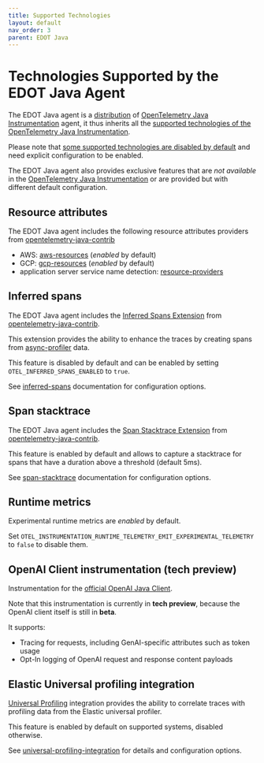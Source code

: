 ```yaml
---
title: Supported Technologies
layout: default
nav_order: 3
parent: EDOT Java
---
```


# Technologies Supported by the EDOT Java Agent

The EDOT Java agent is a [distribution](https://opentelemetry.io/docs/concepts/distributions/) of
[OpenTelemetry Java Instrumentation](https://github.com/open-telemetry/opentelemetry-java-instrumentation) agent, it thus
inherits all the [supported technologies of the OpenTelemetry Java Instrumentation](https://github.com/open-telemetry/opentelemetry-java-instrumentation/blob/main/docs/supported-libraries.md).

Please note that [some supported technologies are disabled by default](https://github.com/open-telemetry/opentelemetry-java-instrumentation/blob/main/docs/supported-libraries.md#disabled-instrumentations)
and need explicit configuration to be enabled.

The EDOT Java agent also provides exclusive features that are _not available_ in the [OpenTelemetry Java Instrumentation](https://github.com/open-telemetry/opentelemetry-java-instrumentation)
or are provided but with different default configuration.

## Resource attributes

The EDOT Java agent includes the following resource attributes providers from [opentelemetry-java-contrib](https://github.com/open-telemetry/opentelemetry-java-contrib/)
- AWS: [aws-resources](https://github.com/open-telemetry/opentelemetry-java-contrib/tree/main/aws-resources) (_enabled_ by default)
- GCP: [gcp-resources](https://github.com/open-telemetry/opentelemetry-java-contrib/tree/main/gcp-resources) (_enabled_ by default)
- application server service name detection: [resource-providers](https://github.com/open-telemetry/opentelemetry-java-contrib/tree/main/resource-providers)

## Inferred spans

The EDOT Java agent includes the [Inferred Spans Extension](https://github.com/open-telemetry/opentelemetry-java-contrib/tree/main/inferred-spans)
from [opentelemetry-java-contrib](https://github.com/open-telemetry/opentelemetry-java-contrib/).

This extension provides the ability to enhance the traces by creating spans from [async-profiler](https://github.com/async-profiler/async-profiler) data.

This feature is disabled by default and can be enabled by setting `OTEL_INFERRED_SPANS_ENABLED` to `true`.

See [inferred-spans](https://github.com/open-telemetry/opentelemetry-java-contrib/tree/main/inferred-spans) documentation for configuration options.

## Span stacktrace

The EDOT Java agent includes the [Span Stacktrace Extension](https://github.com/open-telemetry/opentelemetry-java-contrib/tree/main/span-stacktrace)
from [opentelemetry-java-contrib](https://github.com/open-telemetry/opentelemetry-java-contrib/).

This feature is enabled by default and allows to capture a stacktrace for spans that have a duration above a threshold (default 5ms).

See [span-stacktrace](https://github.com/open-telemetry/opentelemetry-java-contrib/tree/main/span-stacktrace) documentation for configuration options.

## Runtime metrics

Experimental runtime metrics are _enabled_ by default.

Set `OTEL_INSTRUMENTATION_RUNTIME_TELEMETRY_EMIT_EXPERIMENTAL_TELEMETRY` to `false` to disable them.

## OpenAI Client instrumentation (tech preview)

Instrumentation for the [official OpenAI Java Client](https://github.com/openai/openai-java).

Note that this instrumentation is currently in **tech preview**, because the OpenAI client itself is still in **beta**.

It supports:

* Tracing for requests, including GenAI-specific attributes such as token usage
* Opt-In logging of OpenAI request and response content payloads

## Elastic Universal profiling integration

[Universal Profiling](https://www.elastic.co/observability/universal-profiling) integration provides the ability to correlate traces with profiling data from the Elastic universal profiler.

This feature is enabled by default on supported systems, disabled otherwise.

See [universal-profiling-integration](https://github.com/elastic/elastic-otel-java/tree/main/universal-profiling-integration) for details and configuration options.
